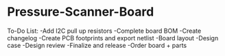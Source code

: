 # Pressure-Scanner-Board

To-Do List:
	-Add I2C pull up resistors
	-Complete board BOM
	-Create changelog
	-Create PCB footprints and export netlist
	-Board layout
	-Design case
	-Design review
	-Finalize and release
	-Order board + parts
